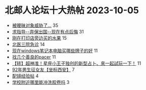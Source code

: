 # 北邮人论坛十大热帖 2023-10-05

- [被暧昧对象威胁了...](https://bbs.byr.cn/article/Feeling/3203670) 35
- [求指导--弃保出国--现在有点后悔](https://bbs.byr.cn/article/GoAbroad/394439) 31
- [刚在打印店旁边买的水果](https://bbs.byr.cn/article/Picture/3351386) 15
- [北医三院急诊](https://bbs.byr.cn/article/Talking/6401987) 14
- [现在windows笔记本电脑买哪些牌子的好](https://bbs.byr.cn/article/Notebook/183588) 11
- [找几个善良的pacer](https://bbs.byr.cn/article/Athletics/19436) 11
- [【转】超神准！星座小王子独创的新型占卜、來一起試玩一下！](https://bbs.byr.cn/article/Constellations/326533) 11
- [92年男生征女友【坐标西安】](https://bbs.byr.cn/article/Friends/2045765) 7
- [配镜经验帖](https://bbs.byr.cn/article/Health/218205) 4
- [学校附近哪里能冲洗胶卷吗](https://bbs.byr.cn/article/Photo/276579) 3


